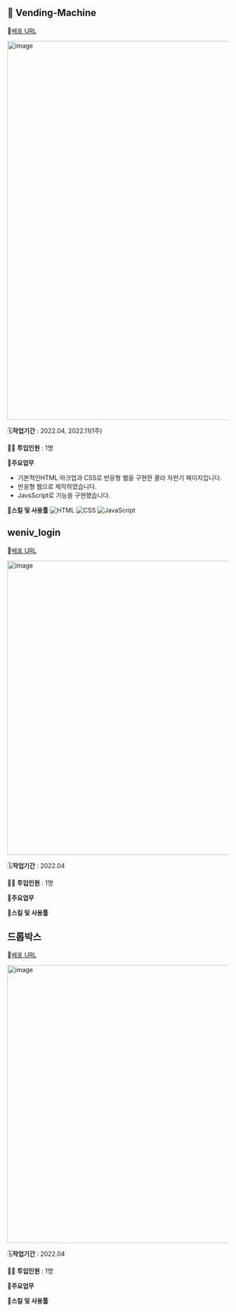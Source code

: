 ## 🥤 Vending-Machine

🔗[배포 URL](https://leeyeun.github.io/weniv_project/vending-machine/src/index.html)

<img width="863" alt="image" src="https://user-images.githubusercontent.com/84389307/206640781-19c34e83-88b4-42dc-8ed3-9244079b216f.png">



🗓️**작업기간** : 2022.04, 2022.11(1주)

👨‍💻 **투입인원** : 1명

📒**주요업무**
- 기본적인HTML 마크업과 CSS로 반응형 웹을 구현한 콜라 자판기 페이지입니다.
- 반응형 웹으로 제작하였습니다.
- JavsScript로 기능을 구현했습니다.

🌱**스킬 및 사용툴**
![HTML](https://img.shields.io/badge/HTML-%23E34F26.svg?style=flat-square&logo=html5&logoColor=white)
![CSS](https://img.shields.io/badge/CSS-%231572B6.svg?style=flat-square&logo=css3&logoColor=white) 
![JavaScript](https://img.shields.io/badge/JavaScript-f7df1e.svg?style=flat-square&logo=javascript&logoColor=white) 

## weniv_login

🔗[배포 URL](https://leeyeun.github.io/weniv_project/weniv_login/)

<img width="670" alt="image" src="https://user-images.githubusercontent.com/84389307/206338824-40be79a1-620f-4312-bc34-687b413ebca2.png">



🗓️**작업기간** : 2022.04

👨‍💻 **투입인원** : 1명

📒**주요업무**


🌱**스킬 및 사용툴**

## 드롭박스

🔗[배포 URL](https://leeyeun.github.io/weniv_project/dropdown-selectbox/)

<img width="633" alt="image" src="https://user-images.githubusercontent.com/84389307/206338915-37b61c4a-0fab-4dcb-b02a-93fe82f40cbd.png">


🗓️**작업기간** : 2022.04

👨‍💻 **투입인원** : 1명

📒**주요업무**


🌱**스킬 및 사용툴**



